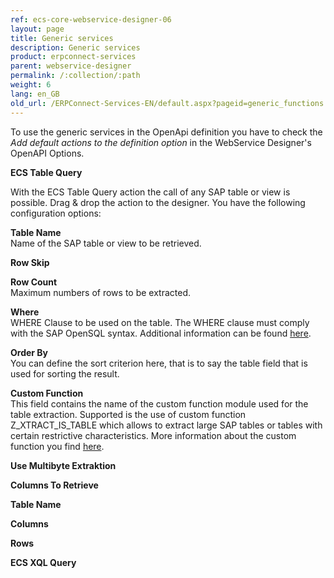 ```yaml
---
ref: ecs-core-webservice-designer-06
layout: page
title: Generic services
description: Generic services
product: erpconnect-services
parent: webservice-designer
permalink: /:collection/:path
weight: 6
lang: en_GB
old_url: /ERPConnect-Services-EN/default.aspx?pageid=generic_functions
---
```


To use the generic services in the OpenApi definition you have to check the *Add default actions to the definition option* in the WebService Designer's OpenAPI Options.


**ECS Table Query**
 
With the ECS Table Query action the call of any SAP table or view is possible. Drag & drop the action to the designer. You have the following configuration options:

**Table Name**<br>
Name of the SAP table or view to be retrieved.

**Row Skip**


**Row Count**<br>
Maximum numbers of rows to be extracted. 

**Where**<br>
WHERE Clause to be used on the table. The WHERE clause must comply with the SAP OpenSQL syntax. Additional information can be found [here](../../ecs/webservice-designer/soap-web-services/operation-with-sap-table/where-clause).

**Order By**<br>
You can define the sort criterion here, that is to say the table field that is used for sorting the result. 

**Custom Function**<br>
This field contains the name of the custom function module used for the table extraction. Supported is the use of custom function Z_XTRACT_IS_TABLE which allows to extract large SAP tables or tables with certain restrictive characteristics. More information about the custom function you find [here](../../sap-customizing/custom-function-module-for-table-compression). 

**Use Multibyte Extraktion**

 
**Columns To Retrieve**


**Table Name**


**Columns**


**Rows**


**ECS XQL Query**
